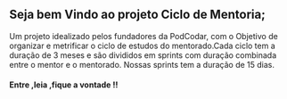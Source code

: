 ## Seja bem Vindo ao projeto Ciclo de Mentoria;

  Um projeto idealizado pelos fundadores da PodCodar, com o Objetivo de organizar e metrificar o ciclo de estudos do mentorado.Cada ciclo tem a duração de 3 meses e são divididos em sprints com duração combinada entre o mentor e o mentorado. 
Nossas sprints tem a duração de 15 dias. 
 

 #### Entre ,leia ,fique a vontade !!
